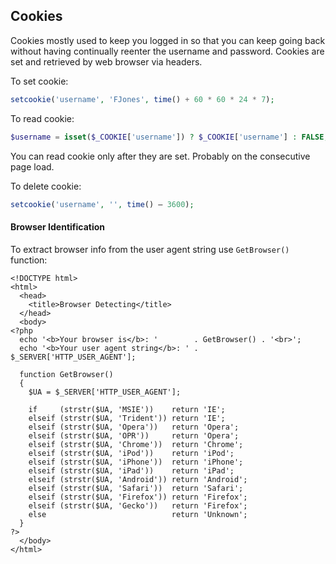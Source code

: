 ## Cookies
Cookies mostly used to keep you logged in so that you can keep going back without having continually reenter the username and password. Cookies are set and retrieved by web browser via headers.

To set cookie:
```PHP
setcookie('username', 'FJones', time() + 60 * 60 * 24 * 7);
```
To read cookie:
```PHP
$username = isset($_COOKIE['username']) ? $_COOKIE['username'] : FALSE;
```
You can read cookie only after they are set. Probably on the consecutive page load.

To delete cookie:
```PHP
setcookie('username', '', time() – 3600);
```

#### Browser Identification
To extract browser info from the user agent string use `GetBrowser()` function:
```
<!DOCTYPE html>
<html>
  <head>
    <title>Browser Detecting</title>
  </head>
  <body>
<?php
  echo '<b>Your browser is</b>: '        . GetBrowser() . '<br>';
  echo '<b>Your user agent string</b>: ' . $_SERVER['HTTP_USER_AGENT'];

  function GetBrowser()
  {
    $UA = $_SERVER['HTTP_USER_AGENT'];

    if     (strstr($UA, 'MSIE'))    return 'IE';
    elseif (strstr($UA, 'Trident')) return 'IE';
    elseif (strstr($UA, 'Opera'))   return 'Opera';
    elseif (strstr($UA, 'OPR'))     return 'Opera';
    elseif (strstr($UA, 'Chrome'))  return 'Chrome';
    elseif (strstr($UA, 'iPod'))    return 'iPod';
    elseif (strstr($UA, 'iPhone'))  return 'iPhone';
    elseif (strstr($UA, 'iPad'))    return 'iPad';
    elseif (strstr($UA, 'Android')) return 'Android';
    elseif (strstr($UA, 'Safari'))  return 'Safari';
    elseif (strstr($UA, 'Firefox')) return 'Firefox';
    elseif (strstr($UA, 'Gecko'))   return 'Firefox';
    else                            return 'Unknown';
  }
?>
  </body>
</html>
```
